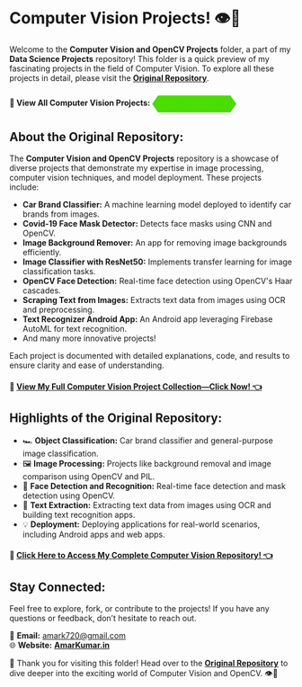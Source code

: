 # Computer Vision Projects! 👁️📸  

Welcome to the **Computer Vision and OpenCV Projects** folder, a part of my **Data Science Projects** repository! This folder is a quick preview of my fascinating projects in the field of Computer Vision. To explore all these projects in detail, please visit the [**Original Repository**](https://github.com/amark720/Computer-Vision-and-OpenCV-Projects).  

#### 📂 **View All Computer Vision Projects:** <a href="https://github.com/amark720/Computer-Vision-and-OpenCV-Projects" target="_blank"><img align="center" src="https://github.com/amark720/Amar-kumar/blob/master/ScreenShots/Click-Here-btn.gif" width="150" height="35" ></a>  

## About the Original Repository:  
The **Computer Vision and OpenCV Projects** repository is a showcase of diverse projects that demonstrate my expertise in image processing, computer vision techniques, and model deployment. These projects include:  
- **Car Brand Classifier:** A machine learning model deployed to identify car brands from images.  
- **Covid-19 Face Mask Detector:** Detects face masks using CNN and OpenCV.  
- **Image Background Remover:** An app for removing image backgrounds efficiently.  
- **Image Classifier with ResNet50:** Implements transfer learning for image classification tasks.  
- **OpenCV Face Detection:** Real-time face detection using OpenCV's Haar cascades.  
- **Scraping Text from Images:** Extracts text data from images using OCR and preprocessing.  
- **Text Recognizer Android App:** An Android app leveraging Firebase AutoML for text recognition.  
- And many more innovative projects!  

Each project is documented with detailed explanations, code, and results to ensure clarity and ease of understanding.  

#### 🔗 **[View My Full Computer Vision Project Collection—Click Now! 👈](https://github.com/amark720/Computer-Vision-and-OpenCV-Projects)**  

## Highlights of the Original Repository:  
- 🏎️ **Object Classification:** Car brand classifier and general-purpose image classification.  
- 🖼️ **Image Processing:** Projects like background removal and image comparison using OpenCV and PIL.  
- 🧍 **Face Detection and Recognition:** Real-time face detection and mask detection using OpenCV.  
- 📜 **Text Extraction:** Extracting text data from images using OCR and building text recognition apps.  
- 💡 **Deployment:** Deploying applications for real-world scenarios, including Android apps and web apps.  

#### 🔗 **[Click Here to Access My Complete Computer Vision Repository! 👈](https://github.com/amark720/Computer-Vision-and-OpenCV-Projects)**  

## Stay Connected:  
Feel free to explore, fork, or contribute to the projects! If you have any questions or feedback, don’t hesitate to reach out.  

📧 **Email:** amark720@gmail.com  
🌐 **Website:** [**AmarKumar.in**](https://AmarKumar.in)  

🙏 Thank you for visiting this folder! Head over to the [**Original Repository**](https://github.com/amark720/Computer-Vision-and-OpenCV-Projects) to dive deeper into the exciting world of Computer Vision and OpenCV. 👁️📸  
